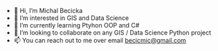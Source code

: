 - 👋 Hi, I’m Michal Becicka
- 👀 I’m interested in GIS and Data Science
- 🌱 I’m currently learning Ptyhon OOP and C#
- 💞️ I’m looking to collaborate on any GIS / Data Science Python project
- 📫 You can reach out to me over email becicmic@gmail.com

<!---
becicmic/becicmic is a ✨ special ✨ repository because its `README.md` (this file) appears on your GitHub profile.
You can click the Preview link to take a look at your changes.
--->

